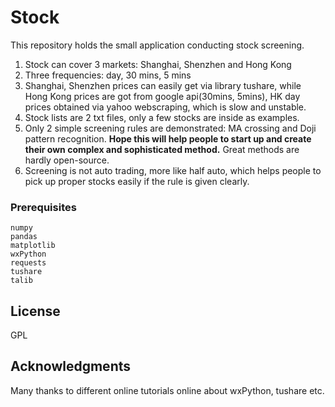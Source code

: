 
# Stock 

This repository holds the small application conducting stock screening.

1. Stock can cover 3 markets: Shanghai, Shenzhen and Hong Kong
2. Three frequencies: day, 30 mins, 5 mins
3. Shanghai, Shenzhen prices can easily get via library tushare, while Hong Kong prices are got from google api(30mins, 5mins), HK day prices obtained via yahoo webscraping, which is slow and unstable.
4. Stock lists are 2 txt files, only a few stocks are inside as examples.
4. Only 2 simple screening rules are demonstrated: MA crossing and Doji pattern recognition. **Hope this will help people to start up and create their own complex and sophisticated method.** Great methods are hardly open-source.
5. Screening is not auto trading, more like half auto, which helps people to pick up proper stocks easily if the rule is given clearly.


### Prerequisites
```
numpy
pandas
matplotlib
wxPython
requests
tushare
talib
```

## License
GPL

## Acknowledgments

Many thanks to different online tutorials online about wxPython, tushare etc.
